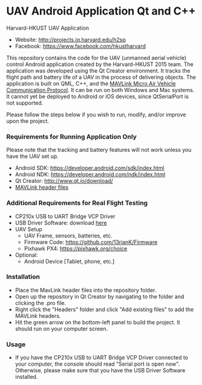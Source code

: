 # UAV Android Application Qt and C++
Harvard-HKUST UAV Application

- Website: http://projects.iq.harvard.edu/h2sp
- Facebook: https://www.facebook.com/hkustharvard

This repository contains the code for the UAV (unmanned aerial vehicle) control Android application created by the Harvard-HKUST 2015 team. The application was developed using the Qt Creator environment. It tracks the flight path and battery life of a UAV in the process of delivering objects. The application is built on QML, C++, and the [MAVLink Micro Air Vehicle Communication Protocol](http://qgroundcontrol.org/mavlink/start). It can be run on both Windows and Mac systems. It cannot yet be deployed to Android or iOS devices, since QtSerialPort is not supported.

Please follow the steps below if you wish to run, modify, and/or improve upon the project.

### Requirements for Running Application Only
Please note that the tracking and battery features will not work unless you have the UAV set up.
- Android SDK: https://developer.android.com/sdk/index.html
- Android NDK: https://developer.android.com/ndk/index.html
- Qt Creator: http://www.qt.io/download/
- [MAVLink header files](https://drive.google.com/file/d/0B8rkAqI6SATGRUM4b3RRdE5KbEk/view?usp=sharing)

### Additional Requirements for Real Flight Testing
- CP210x USB to UART Bridge VCP Driver
- USB Driver Software: download [here](https://www.silabs.com/products/mcu/Pages/USBtoUARTBridgeVCPDrivers.aspx)
- UAV Setup
	- UAV Frame, sensors, batteries, etc.
	- Firmware Code: https://github.com/13rianK/Firmware
	- Pixhawk PX4: https://pixhawk.org/choice
- Optional:
	- Android Device [Tablet, phone, etc.]

### Installation
- Place the MavLink header files into the repository folder.
- Open up the repository in Qt Creator by navigating to the folder and clicking the .pro file.
- Right click the "Headers" folder and click "Add existing files" to add the MAVLink headers.
- Hit the green arrow on the bottom-left panel to build the project. It should run on your computer screen.

### Usage
- If you have the CP210x USB to UART Bridge VCP Driver connected to your computer, the console should read "Serial port is open now". Otherwise, please make sure that you have the USB Driver Software installed.
